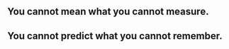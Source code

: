 
<h2> You cannot mean what you cannot measure. </h2>
</b>
<h2> <h2> You cannot predict what you cannot remember. </h2>
